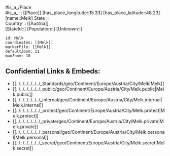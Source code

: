 ﻿---
location: [48.23,15.33] 
mapzoom: [7,12] 
mapmarker: city 
type: City
tags:
- geo/City


SpocWebEntityId: 32394
isDeleted: false
confidential: public

---
#is_a_/Place  
#is_a_ :: [[Place]] 
[has_place_longitude::15.33] 
[has_place_latitude::48.23] 
[name::Melk] 
State ::  
Country :: [[Austria]]  
[StateId::] 
[Population::] 
[Unknown::] 


```leaflet
id: Melk
coordinates: [[Melk]] 
markerFile: [[Melk]] 
defaultZoom: 11 
maxZoom: 18
```


## Confidential Links & Embeds: 
- [[../../../../../../_Standards/geo/Continent/Europe/Austria/City/Melk|Melk]] 
- [[../../../../../../_public/geo/Continent/Europe/Austria/City/Melk.public|Melk.public]] 
- [[../../../../../../_internal/geo/Continent/Europe/Austria/City/Melk.internal|Melk.internal]] 
- [[../../../../../../_protect/geo/Continent/Europe/Austria/City/Melk.protect|Melk.protect]] 
- [[../../../../../../_private/geo/Continent/Europe/Austria/City/Melk.private|Melk.private]] 
- [[../../../../../../_personal/geo/Continent/Europe/Austria/City/Melk.personal|Melk.personal]] 
- [[../../../../../../_secret/geo/Continent/Europe/Austria/City/Melk.secret|Melk.secret]] 
